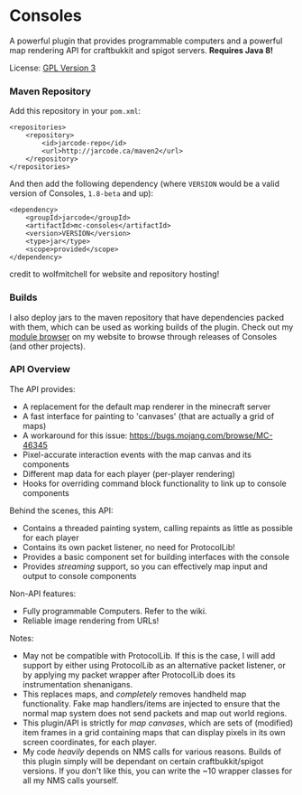 # Consoles
A powerful plugin that provides programmable computers and a powerful map rendering API for craftbukkit and spigot servers. **Requires Java 8!**

License: [GPL Version 3](https://www.gnu.org/licenses/gpl.html)

### Maven Repository

Add this repository in your `pom.xml`:

	<repositories>
        <repository>
            <id>jarcode-repo</id>
            <url>http://jarcode.ca/maven2</url>
        </repository>
    </repositories>

And then add the following dependency (where `VERSION` would be a valid version of Consoles, `1.8-beta` and up):

    <dependency>
        <groupId>jarcode</groupId>
        <artifactId>mc-consoles</artifactId>
        <version>VERSION</version>
        <type>jar</type>
        <scope>provided</scope>
    </dependency>

credit to wolfmitchell for website and repository hosting!

### Builds

I also deploy jars to the maven repository that have dependencies packed with them, which can be used as working builds of the plugin. Check out my [module browser](http://jarcode.ca/modules.php) on my website to browse through releases of Consoles (and other projects).

### API Overview

The API provides:

- A replacement for the default map renderer in the minecraft server
- A fast interface for painting to 'canvases' (that are actually a grid of maps)
- A workaround for this issue: https://bugs.mojang.com/browse/MC-46345
- Pixel-accurate interaction events with the map canvas and its components
- Different map data for each player (per-player rendering)
- Hooks for overriding command block functionality to link up to console components

Behind the scenes, this API:

- Contains a threaded painting system, calling repaints as little as possible for each player
- Contains its own packet listener, no need for ProtocolLib!
- Provides a basic component set for building interfaces with the console
- Provides _streaming_ support, so you can effectively map input and output to console components

Non-API features:

- Fully programmable Computers. Refer to the wiki.
- Reliable image rendering from URLs!

Notes:
 - May not be compatible with ProtocolLib. If this is the case, I will add support by either using ProtocolLib as an alternative packet listener, or by applying my packet wrapper after ProtocolLib does its instrumentation shenanigans.
 - This replaces maps, and _completely_ removes handheld map functionality. Fake map handlers/items are injected to ensure that the normal map system does not send packets and map out world regions.
 - This plugin/API is strictly for _map canvases_, which are sets of (modified) item frames in a grid containing maps that can display pixels in its own screen coordinates, for each player.
 - My code _heavily_ depends on NMS calls for various reasons. Builds of this plugin simply will be dependant on certain craftbukkit/spigot versions. If you don't like this, you can write the ~10 wrapper classes for all my NMS calls yourself.
